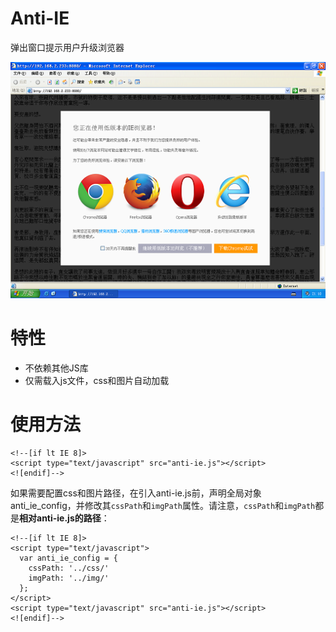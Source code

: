 Anti-IE
=======

弹出窗口提示用户升级浏览器

![DEMO](demo.png "DEMO")

# 特性

- 不依赖其他JS库
- 仅需载入js文件，css和图片自动加载

# 使用方法

    <!--[if lt IE 8]>
    <script type="text/javascript" src="anti-ie.js"></script>
    <![endif]-->
    
如果需要配置css和图片路径，在引入anti-ie.js前，声明全局对象anti_ie_config，并修改其`cssPath`和`imgPath`属性。请注意，`cssPath`和`imgPath`都是**相对anti-ie.js的路径**：

    <!--[if lt IE 8]>
    <script type="text/javascript">
      var anti_ie_config = {
        cssPath: '../css/'
        imgPath: '../img/'
      };
    </script>
    <script type="text/javascript" src="anti-ie.js"></script>
    <![endif]-->